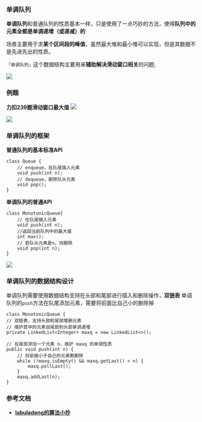 ### 单调队列

**单调队列**和普通队列的性质基本一样，只是使用了一点巧妙的方法，使得**队列中的元素全都是单调递增（或递减）的**

场景主要用于求**某个区间段的峰值**，虽然最大堆和最小堆可以实现，但是其数据不是先进先出的性质。

`「单调队列」`这个数据结构主要用来**辅助解决滑动窗口相关**的问题;

![](https://myimages-wqz.oss-cn-shanghai.aliyuncs.com/intern/202208191503510.png)
### 例题
**力扣239题滑动窗口最大值**
![](https://myimages-wqz.oss-cn-shanghai.aliyuncs.com/intern/202209041610303.png)

![](https://myimages-wqz.oss-cn-shanghai.aliyuncs.com/intern/202208191503510.png)
### 单调队列的框架

**普通队列的基本标准API**

```
class Queue {
    // enqueue，在队尾插入元素
    void push(int n);
    // dequeue，删除队头元素
    void pop();
}
```

**单调队列的普通API**
```
class MonotonicQueue{
    // 在队尾插入元素
    void push(int n);
    //返回当前队列中的最大值
    int max();
    // 若队头元素是n，则删除
    void pop(int n);
}
```

![](https://myimages-wqz.oss-cn-shanghai.aliyuncs.com/intern/202208191503510.png)
### 单调队列的数据结构设计

单调队列需要使用数据结构支持在头部和尾部进行插入和删除操作，**双链表**
单调队列的`push`方法在队尾添加元素，需要将前面比自己小的删除掉

```
class MonotonicQueue {
// 双链表，支持头部和尾部增删元素
// 维护其中的元素自尾部到头部单调递增
private LinkedList<Integer> maxq = new LinkedList<>();

// 在尾部添加一个元素 n，维护 maxq 的单调性质
public void push(int n) {
    // 将前面小于自己的元素都删除
    while (!maxq.isEmpty() && maxq.getLast() < n) {
        maxq.pollLast();
    }
    maxq.addLast(n);
}

```


### 参考文档
* [**labuladong的算法小抄**](https://labuladong.github.io/algo/2/23/64/)